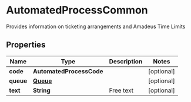 

# AutomatedProcessCommon

Provides information on ticketing arrangements and Amadeus Time Limits

## Properties

| Name | Type | Description | Notes |
|------------ | ------------- | ------------- | -------------|
|**code** | **AutomatedProcessCode** |  |  [optional] |
|**queue** | [**Queue**](Queue.md) |  |  [optional] |
|**text** | **String** | Free text |  [optional] |



